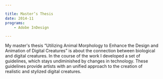 ```yaml
---

title: Master’s Thesis
date: 2014-11
programs:
    - Adobe InDesign

---
```


My master's thesis “Utilizing Animal Morphology to Enhance the Design and Animation of Digital Creatures” is
about the connection between biological and digital creatures. In the course of the work I developed a set of
guidelines, which stays undiminished by changes in technology. These guidelines provide artists with an
unified approach to the creation of realistic and stylized digital creatures.
